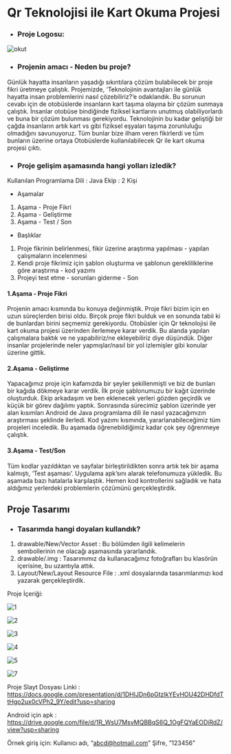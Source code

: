 # Qr Teknolojisi ile Kart Okuma Projesi

- ### Proje Logosu:

![okut](https://user-images.githubusercontent.com/78684394/210931613-88830da6-6d26-43e1-a089-b26d5fc55c84.png)

- ### Projenin amacı - Neden bu proje?

Günlük hayatta insanların yaşadığı sıkıntılara çözüm bulabilecek bir proje fikri üretmeye çalıştık. Projemizde, ‘Teknolojinin avantajları ile günlük hayatta insan problemlerini nasıl çözebiliriz?’e  odaklandık. Bu sorunun cevabı için de otobüslerde insanların kart taşıma olayına bir çözüm sunmaya çalıştık. İnsanlar otobüse bindiğinde fiziksel kartlarını unutmuş olabiliyorlardı ve buna bir çözüm bulunması gerekiyordu. 
Teknolojinin bu kadar geliştiği bir çağda insanların artık kart vs gibi fiziksel eşyaları taşıma zorunluluğu olmadığını savunuyoruz. 
Tüm bunlar bize ilham veren fikirlerdi ve tüm bunların üzerine ortaya Otobüslerde kullanılabilecek Qr ile kart okuma projesi çıktı.

- ### Proje gelişim aşamasında hangi yolları izledik?

Kullanılan Programlama Dili : Java
Ekip : 2 Kişi

- Aşamalar

1. Aşama - Proje Fikri
2. Aşama - Geliştirme
3. Aşama - Test / Son

- Başlıklar

1. Proje fikrinin belirlenmesi, fikir üzerine araştırma yapılması - yapılan çalışmaların incelenmesi
2. Kendi proje fikrimiz için şablon oluşturma ve şablonun gerekliliklerine göre araştırma - kod yazımı
3. Projeyi test etme - sorunları giderme - Son

#### 1.Aşama - Proje Fikri

Projenin amacı kısmında bu konuya değinmiştik. Proje fikri bizim için en uzun süreçlerden birisi oldu. Birçok proje fikri bulduk ve en sonunda tabii ki de bunlardan birini seçmemiz gerekiyordu. 
Otobüsler için Qr teknolojisi ile kart okuma projesi üzerinden ilerlemeye karar verdik. 
Bu alanda yapılan çalışmalara baktık ve ne yapabiliriz/ne ekleyebiliriz diye düşündük. Diğer insanlar projelerinde neler yapmışlar/nasıl bir yol izlemişler gibi konular üzerine gittik. 

#### 2.Aşama - Geliştirme

Yapacağımız proje için kafamızda bir şeyler şekillenmişti ve biz de bunları bir kağıda dökmeye karar verdik. İlk proje şablonumuzu bir kağıt üzerinde oluşturduk. Ekip arkadaşım ve ben eklenecek yerleri gözden geçirdik ve küçük bir görev dağılımı yaptık.
Sonrasında sürecimiz şablon üzerinde yer alan kısımları Android de Java programlama dili ile nasıl yazacağımızın araştırması şeklinde ilerledi. 
Kod yazımı kısmında, yararlanabileceğimiz tüm projeleri inceledik. Bu aşamada öğrenebildiğimiz kadar çok şey öğrenmeye çalıştık. 

#### 3.Aşama - Test/Son

Tüm kodlar yazıldıktan ve sayfalar birleştirildikten sonra artık tek bir aşama kalmıştı, ‘Test aşaması’. Uygulama apk’sını alarak telefonumuza yükledik. Bu aşamada bazı hatalarla karşılaştık. Hemen kod kontrollerini sağladık ve  hata aldığımız yerlerdeki problemlerin çözümünü gerçekleştirdik.

## Proje Tasarımı

- ### Tasarımda hangi doyaları kullandık?

1. drawable/New/Vector Asset : Bu bölümden ilgili kelimelerin sembollerinin ne olacağı aşamasında yararlandık.
2. drawable/.img : Tasarımımız da kullanacağımız fotoğrafları bu klasörün içerisine, bu uzantıyla attık.
3. Layout/New/Layout Resource File : .xml dosyalarında tasarımlarımızı kod yazarak gerçekleştirdik.

Proje İçeriği: 

![1](https://user-images.githubusercontent.com/78684394/210933511-f1ccbaff-0ac5-45ff-ba86-0ff695ff9b03.jpg)

![2](https://user-images.githubusercontent.com/78684394/210933521-0b49a7ba-3301-4354-a937-7ce85d264fff.jpg)

![3](https://user-images.githubusercontent.com/78684394/210933535-2edc916b-261b-4e0e-85d1-2f1f8c751174.jpg)

![4](https://user-images.githubusercontent.com/78684394/210933540-a6eb414f-ab8b-462e-9d97-5c7a0b7a61c4.jpg)

![5](https://user-images.githubusercontent.com/78684394/210933547-c00c0ca7-4635-4f08-ba14-aebeab74ceec.jpg)

![7](https://user-images.githubusercontent.com/78684394/210933561-3fd36d77-6756-42bf-85dd-9c6ecd0092a7.jpg)


Proje Slayt Dosyası Linki : https://docs.google.com/presentation/d/1DHlJDn6pGtzlkYEvHOU42DHDfdTtHgo2ux0cVPh2_9Y/edit?usp=sharing

Android için apk : https://drive.google.com/file/d/1R_WsU7MsvMQBBqS6Q_1OgFQYaEODiRdZ/view?usp=sharing

Örnek giriş için:  Kullanıcı adı, “abcd@hotmail.com” Şifre, ”123456”

